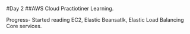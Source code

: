 #Day 2 
##AWS Cloud Practiotiner Learning.

Progress- Started reading EC2, Elastic Beansatlk, Elastic Load Balancing Core services. 
